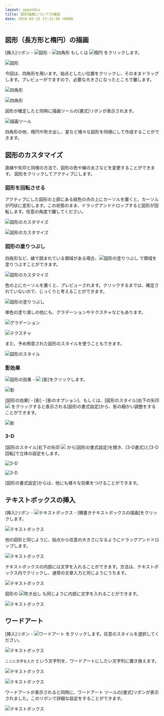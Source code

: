 ```yaml
---
layout: appendix
title: 図形描画についての補足
date: 2016-03-15 17:31:56 +0900
---
```



図形（長方形と楕円）の描画
--------------------------

[挿入]リボン - <span><img src="pic/word_figure.png" alt="図形" /></span> - <span><img src="pic/word_square.png" alt="四角形" /></span> もしくは <span><img src="pic/word_oval.png" alt="楕円" /></span> をクリックします。

![図形](pic/word02_zukei_01pic.png)

今回は、四角形を用います。始点としたい位置をクリックし、そのままドラッグします。プレビューがでますので、必要な大きさになったところで離します。

![四角形](pic/word02_zukei_02pic.png)

![四角形](pic/word02_zukei_03pic.png)

図形が確定したと同時に描画ツールの[書式]リボンが表示されます。

![描画ツール](pic/word02_zukei_04pic.png)

四角形の他、楕円や吹き出し、星など様々な図形を同様にして作成することができます。


図形のカスタマイズ
------------------

直線や矢印と同様の方法で、図形の色や線の太さなどを変更することができます。
図形をクリックしてアクティブにします。

### 図形を回転させる

アクティブにした図形の上部にある緑色の点の上にカーソルを置くと、カーソルが円状に変形します。この状態のまま、ドラッグアンドドロップすると図形が回転します。任意の角度で離してください。

![図形のカスタマイズ](pic/word02_zukei_05custom.png)

![図形のカスタマイズ](pic/word02_zukei_06custom.png)

### 図形の塗りつぶし

四角形など、線で囲まれている領域がある場合、<span><img src="pic/word_paint.png" alt="図形の塗りつぶし" /></span> で領域を塗りつぶすことができます。

![図形のカスタマイズ](pic/word02_zukei_07custom.png)

色の上にカーソルを置くと、プレビューされます。クリックするまでは、確定されていないので、じっくりと考えることができます。

![図形の塗りつぶし](pic/word02_zukei_08custom.png)

単色の塗り潰しの他にも、グラデーションやテクスチャなどもあります。

![グラデーション](pic/word02_zukei_09custom.png)

![テクスチャ](pic/word02_zukei_10custom.png)

また、予め用意された図形のスタイルを使うこともできます。

![図形のスタイル](pic/word02_zukei_11custom.png)

### 影効果

<span><img src="pic/word_figure_effect.png" alt="図形の効果" /></span> - <span><img src="pic/word_shadow.png" /></span>  [影]をクリックします。

![影](pic/word02_zukei_12shadow.png)

[図形の効果] - [影] - [影のオプション]、もしくは、[図形のスタイル]右下の矢印 <span><img src="pic/word_details.png" /></span> をクリックすると表示される[図形の書式設定]から、影の細かい調整をすることができます。

![影](pic/word02_zukei_13shadow.png)

### 3-D

[図形のスタイル]右下の矢印 <span><img src="pic/word_details.png" /></span> から[図形の書式設定]を開き、[3-D書式]と[3-D 回転]で立体の設定をします。

![3-D](pic/word02_zukei_143d.png)

![3-D](pic/word02_zukei_153d.png)

[図形の書式設定]からは、他にも様々な効果をつけることができます。


テキストボックスの挿入
----------------------

[挿入]リボン - <span><img src="pic/word_textbox.png" alt="テキストボックス" /></span> - [横書きテキストボックスの描画]をクリックします。

![テキストボックス](pic/word02_zukei_16textbox.png)

他の図形と同じように、始点から任意の大きさになるようにドラッグアンドドロップします。

![テキストボックス](pic/word02_zukei_17textbox.png)

テキストボックスの内部には文字を入れることができます。方法は、テキストボックス内でクリックし、通常の文章入力と同じようにうちます。

![テキストボックス](pic/word02_zukei_18textbox.png)

図形の <span><img src="pic/word_hukidasi.png" alt="吹き出し" /></span> も同じように内部に文字を入れることができます。

![テキストボックス](pic/word02_zukei_19textbox.png)


ワードアート
------------

[挿入]リボン - <span><img src="pic/word_wordart.png" alt="ワードアート" /></span> をクリックします。任意のスタイルを選択してください。

![テキストボックス](pic/word02_zukei_20wordart.png)

`ここに文字を入力` という文字列を、ワードアートにしたい文字列に置き換えます。

![テキストボックス](pic/word02_zukei_21wordart.png)

![テキストボックス](pic/word02_zukei_22wordart.png)

ワードアートが表示されると同時に、ワードアート
ツールの[書式]リボンが表示されました。このリボンで詳細な設定をすることができます。

![テキストボックス](pic/word02_zukei_23wordart.png)

